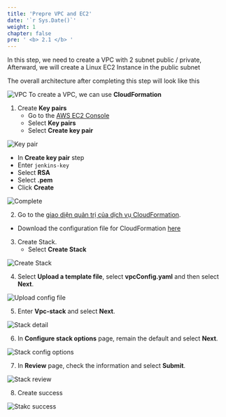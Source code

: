 ```yaml
---
title: 'Prepre VPC and EC2'
date: '`r Sys.Date()`'
weight: 1
chapter: false
pre: ' <b> 2.1 </b> '
---
```


In this step, we need to create a VPC with 2 subnet public / private, Afterward, we will create a Linux EC2 Instance in the public subnet

The overall architecture after completing this step will look like this

![VPC](/images/2.prerequisite/001-vpcoverview.png)
To create a VPC, we can use **CloudFormation**

1. Create **Key pairs**
   - Go to the [AWS EC2 Console](https://ap-southeast-1.console.aws.amazon.com/ec2/home?region=ap-southeast-1#Home:)
   - Select **Key pairs**
   - Select **Create key pair**

![Key pair](/images/2.prerequisite/2.1-createkeypair.png)

- In **Create key pair** step
- Enter `jenkins-key`
- Select **RSA**
- Select **.pem**
- Click **Create**

![Complete](/images/2.prerequisite/2.1-complete.png)

2. Go to the [giao diện quản trị của dịch vụ CloudFormation](https://ap-southeast-1.console.aws.amazon.com/cloudformation/home?region=ap-southeast-1#/).

- Download the configuration file for CloudFormation [here](/vpcConfig.yaml)

3. Create Stack.
   - Select **Create Stack**

![Create Stack](/images/2.prerequisite/2.1-createstack.png)

4. Select **Upload a template file**, select **vpcConfig.yaml** and then select **Next**.

![Upload config file](/images/2.prerequisite/2.1-configStack.png)

5. Enter **Vpc-stack** and select **Next**.

![Stack detail](/images/2.prerequisite/2.1-stackdetail.png)

6. In **Configure stack options** page, remain the default and select **Next**.

![Stack config options](/images/2.prerequisite/2.1-configDetault.png)

7. In **Review** page, check the information and select **Submit**.

![Stack review](/images/2.prerequisite/2.1-stackreview.png)

8. Create success

![Stakc success](/images/2.prerequisite/2.1-createSuccess.png)
